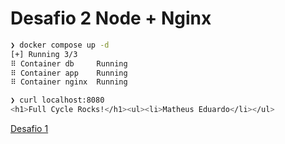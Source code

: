 # Desafio 2 Node + Nginx

```bash
❯ docker compose up -d
[+] Running 3/3
⠿ Container db     Running
⠿ Container app    Running
⠿ Container nginx  Running

❯ curl localhost:8080    
<h1>Full Cycle Rocks!</h1><ul><li>Matheus Eduardo</li></ul>
```


[Desafio 1](https://github.com/matheusantos09/codeeducation-docker-desafio-1)